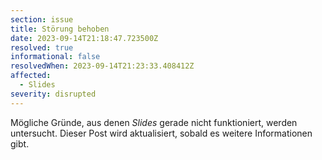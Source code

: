```yaml
---
section: issue
title: Störung behoben
date: 2023-09-14T21:18:47.723500Z
resolved: true
informational: false
resolvedWhen: 2023-09-14T21:23:33.408412Z
affected:
  - Slides
severity: disrupted
---
```

Mögliche Gründe, aus denen *Slides* gerade nicht funktioniert, werden untersucht. Dieser Post wird aktualisiert, sobald es weitere Informationen gibt.

        